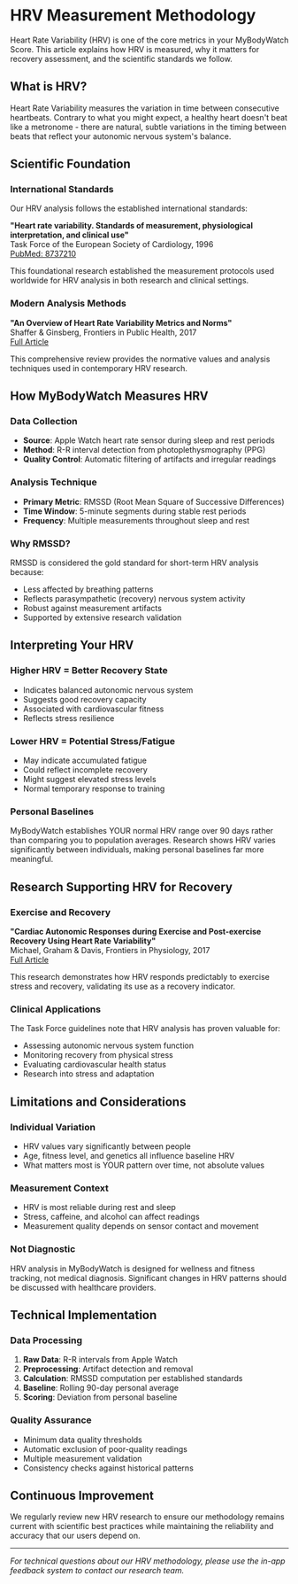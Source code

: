 # HRV Measurement Methodology

Heart Rate Variability (HRV) is one of the core metrics in your MyBodyWatch Score. This article explains how HRV is measured, why it matters for recovery assessment, and the scientific standards we follow.

## What is HRV?

Heart Rate Variability measures the variation in time between consecutive heartbeats. Contrary to what you might expect, a healthy heart doesn't beat like a metronome - there are natural, subtle variations in the timing between beats that reflect your autonomic nervous system's balance.

## Scientific Foundation

### International Standards

Our HRV analysis follows the established international standards:

**"Heart rate variability. Standards of measurement, physiological interpretation, and clinical use"**  
Task Force of the European Society of Cardiology, 1996  
[PubMed: 8737210](https://pubmed.ncbi.nlm.nih.gov/8737210/)

This foundational research established the measurement protocols used worldwide for HRV analysis in both research and clinical settings.

### Modern Analysis Methods

**"An Overview of Heart Rate Variability Metrics and Norms"**  
Shaffer & Ginsberg, Frontiers in Public Health, 2017  
[Full Article](https://www.frontiersin.org/articles/10.3389/fpubh.2017.00258/full)

This comprehensive review provides the normative values and analysis techniques used in contemporary HRV research.

## How MyBodyWatch Measures HRV

### Data Collection
- **Source**: Apple Watch heart rate sensor during sleep and rest periods
- **Method**: R-R interval detection from photoplethysmography (PPG)
- **Quality Control**: Automatic filtering of artifacts and irregular readings

### Analysis Technique
- **Primary Metric**: RMSSD (Root Mean Square of Successive Differences)
- **Time Window**: 5-minute segments during stable rest periods
- **Frequency**: Multiple measurements throughout sleep and rest

### Why RMSSD?
RMSSD is considered the gold standard for short-term HRV analysis because:
- Less affected by breathing patterns
- Reflects parasympathetic (recovery) nervous system activity
- Robust against measurement artifacts
- Supported by extensive research validation

## Interpreting Your HRV

### Higher HRV = Better Recovery State
- Indicates balanced autonomic nervous system
- Suggests good recovery capacity
- Associated with cardiovascular fitness
- Reflects stress resilience

### Lower HRV = Potential Stress/Fatigue
- May indicate accumulated fatigue
- Could reflect incomplete recovery
- Might suggest elevated stress levels
- Normal temporary response to training

### Personal Baselines
MyBodyWatch establishes YOUR normal HRV range over 90 days rather than comparing you to population averages. Research shows HRV varies significantly between individuals, making personal baselines far more meaningful.

## Research Supporting HRV for Recovery

### Exercise and Recovery
**"Cardiac Autonomic Responses during Exercise and Post-exercise Recovery Using Heart Rate Variability"**  
Michael, Graham & Davis, Frontiers in Physiology, 2017  
[Full Article](https://www.frontiersin.org/articles/10.3389/fphys.2017.00301/full)

This research demonstrates how HRV responds predictably to exercise stress and recovery, validating its use as a recovery indicator.

### Clinical Applications
The Task Force guidelines note that HRV analysis has proven valuable for:
- Assessing autonomic nervous system function
- Monitoring recovery from physical stress
- Evaluating cardiovascular health status
- Research into stress and adaptation

## Limitations and Considerations

### Individual Variation
- HRV values vary significantly between people
- Age, fitness level, and genetics all influence baseline HRV
- What matters most is YOUR pattern over time, not absolute values

### Measurement Context
- HRV is most reliable during rest and sleep
- Stress, caffeine, and alcohol can affect readings
- Measurement quality depends on sensor contact and movement

### Not Diagnostic
HRV analysis in MyBodyWatch is designed for wellness and fitness tracking, not medical diagnosis. Significant changes in HRV patterns should be discussed with healthcare providers.

## Technical Implementation

### Data Processing
1. **Raw Data**: R-R intervals from Apple Watch
2. **Preprocessing**: Artifact detection and removal
3. **Calculation**: RMSSD computation per established standards
4. **Baseline**: Rolling 90-day personal average
5. **Scoring**: Deviation from personal baseline

### Quality Assurance
- Minimum data quality thresholds
- Automatic exclusion of poor-quality readings
- Multiple measurement validation
- Consistency checks against historical patterns

## Continuous Improvement

We regularly review new HRV research to ensure our methodology remains current with scientific best practices while maintaining the reliability and accuracy that our users depend on.

---

*For technical questions about our HRV methodology, please use the in-app feedback system to contact our research team.*